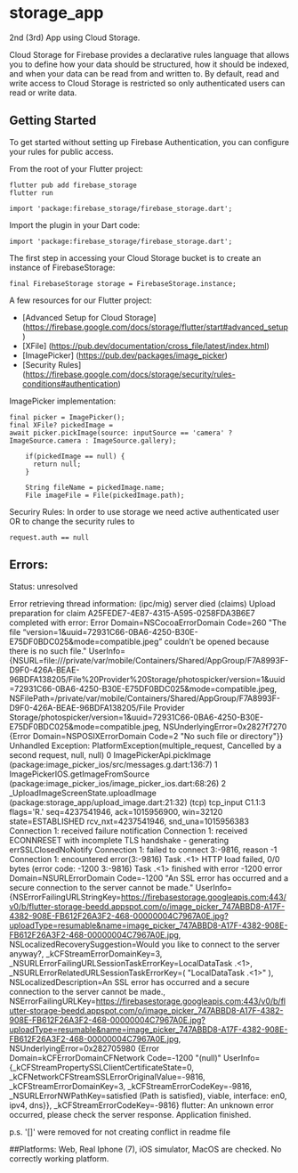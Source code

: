 # storage_app

2nd (3rd) App using Cloud Storage.

Cloud Storage for Firebase provides a declarative rules language that allows you to define how your data should be structured, how it should be indexed, and when your data can be read from and written to. By default, read and write access to Cloud Storage is restricted so only authenticated users can read or write data.

## Getting Started

To get started without setting up Firebase Authentication, you can configure your rules for public access.

From the root of your Flutter project:
```
flutter pub add firebase_storage
flutter run

import 'package:firebase_storage/firebase_storage.dart';
```

Import the plugin in your Dart code:
```
import 'package:firebase_storage/firebase_storage.dart';
```

The first step in accessing your Cloud Storage bucket is to create an instance of FirebaseStorage:
```
final FirebaseStorage storage = FirebaseStorage.instance;
```


A few resources for our Flutter project:

- [Advanced Setup for Cloud Storage] (https://firebase.google.com/docs/storage/flutter/start#advanced_setup)
- [XFile] (https://pub.dev/documentation/cross_file/latest/index.html)
- [ImagePicker] (https://pub.dev/packages/image_picker)
- [Security Rules] (https://firebase.google.com/docs/storage/security/rules-conditions#authentication)

ImagePicker implementation:
```
final picker = ImagePicker();
final XFile? pickedImage =
await picker.pickImage(source: inputSource == 'camera' ? ImageSource.camera : ImageSource.gallery);

    if(pickedImage == null) {
      return null;
    }

    String fileName = pickedImage.name;
    File imageFile = File(pickedImage.path);
```

Securiry Rules: In order to use storage we need active authenticated user OR to change the security rules to 
```
request.auth == null
```

## Errors:
Status: unresolved

Error retrieving thread information: (ipc/mig) server died
(claims) Upload preparation for claim A25FEDE7-4E87-4315-A595-0258FDA3B6E7 completed with error: Error Domain=NSCocoaErrorDomain Code=260 "The file “version=1&uuid=72931C66-0BA6-4250-B30E-E75DF0BDC025&mode=compatible.jpeg” couldn’t be opened because there is no such file." UserInfo={NSURL=file:///private/var/mobile/Containers/Shared/AppGroup/F7A8993F-D9F0-426A-BEAE-96BDFA138205/File%20Provider%20Storage/photospicker/version=1&uuid=72931C66-0BA6-4250-B30E-E75DF0BDC025&mode=compatible.jpeg, NSFilePath=/private/var/mobile/Containers/Shared/AppGroup/F7A8993F-D9F0-426A-BEAE-96BDFA138205/File Provider Storage/photospicker/version=1&uuid=72931C66-0BA6-4250-B30E-E75DF0BDC025&mode=compatible.jpeg, NSUnderlyingError=0x2827f7270 {Error Domain=NSPOSIXErrorDomain Code=2 "No such file or directory"}}
Unhandled Exception: PlatformException(multiple_request, Cancelled by a second request, null, null)
0      ImagePickerApi.pickImage (package:image_picker_ios/src/messages.g.dart:136:7)
<asynchronous suspension>
1      ImagePickerIOS.getImageFromSource (package:image_picker_ios/image_picker_ios.dart:68:26)
<asynchronous suspension>
2      _UploadImageScreenState.uploadImage (package:storage_app/upload_image.dart:21:32)
<asynchronous suspension>
(tcp) tcp_input C1.1:3 flags='R.' seq=4237541946, ack=1015956900, win=32120 state=ESTABLISHED rcv_nxt=4237541946, snd_una=1015956383
Connection 1: received failure notification
Connection 1: received ECONNRESET with incomplete TLS handshake - generating errSSLClosedNoNotify
Connection 1: failed to connect 3:-9816, reason -1
Connection 1: encountered error(3:-9816)
Task <C5435C71-902E-4CEC-B9EA-955546FC6884>.<1> HTTP load failed, 0/0 bytes (error code: -1200 3:-9816)
Task <C5435C71-902E-4CEC-B9EA-955546FC6884>.<1> finished with error -1200 error Domain=NSURLErrorDomain Code=-1200 "An SSL error has occurred and a secure connection to the server cannot be made." UserInfo={NSErrorFailingURLStringKey=https://firebasestorage.googleapis.com:443/v0/b/flutter-storage-beedd.appspot.com/o/image_picker_747ABBD8-A17F-4382-908E-FB612F26A3F2-468-00000004C7967A0E.jpg?uploadType=resumable&name=image_picker_747ABBD8-A17F-4382-908E-FB612F26A3F2-468-00000004C7967A0E.jpg, NSLocalizedRecoverySuggestion=Would you like to connect to the server anyway?, _kCFStreamErrorDomainKey=3, _NSURLErrorFailingURLSessionTaskErrorKey=LocalDataTask <C5435C71-902E-4CEC-B9EA-955546FC6884>.<1>, _NSURLErrorRelatedURLSessionTaskErrorKey=(
    "LocalDataTask <C5435C71-902E-4CEC-B9EA-955546FC6884>.<1>"
), NSLocalizedDescription=An SSL error has occurred and a secure connection to the server cannot be made., NSErrorFailingURLKey=https://firebasestorage.googleapis.com:443/v0/b/flutter-storage-beedd.appspot.com/o/image_picker_747ABBD8-A17F-4382-908E-FB612F26A3F2-468-00000004C7967A0E.jpg?uploadType=resumable&name=image_picker_747ABBD8-A17F-4382-908E-FB612F26A3F2-468-00000004C7967A0E.jpg, NSUnderlyingError=0x282705980 {Error Domain=kCFErrorDomainCFNetwork Code=-1200 "(null)" UserInfo={_kCFStreamPropertySSLClientCertificateState=0, _kCFNetworkCFStreamSSLErrorOriginalValue=-9816, _kCFStreamErrorDomainKey=3, _kCFStreamErrorCodeKey=-9816, _NSURLErrorNWPathKey=satisfied (Path is satisfied), viable, interface: en0, ipv4, dns}}, _kCFStreamErrorCodeKey=-9816}
flutter: An unknown error occurred, please check the server response.
Application finished.


p.s. '[]' were removed for not creating conflict in readme file

##Platforms:
Web, Real Iphone (7), iOS simulator, MacOS are checked. No correctly working platform.

